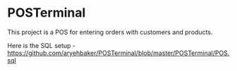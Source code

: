# POSTerminal

This project is a POS for entering orders with customers and products.

Here is the SQL setup - https://github.com/aryehbaker/POSTerminal/blob/master/POSTerminal/POS.sql
